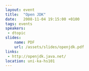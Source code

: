 ```yaml
---
layout: event
title:  "Open JDK"
date:   2008-11-04 19:15:00 +0100
tags: events
speakers:
 - dtopic
slides:
    name: PDF
    url: /assets/slides/openjdk.pdf
links:
 - http://openjdk.java.net/
location: uni-ka-hs101
---
```

